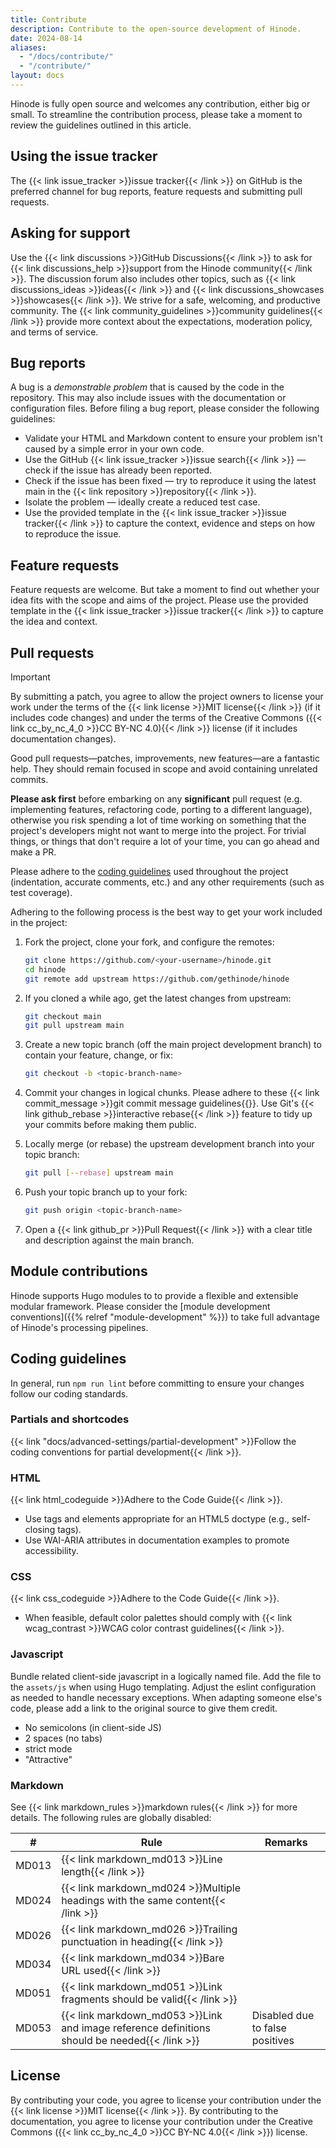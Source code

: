 ```yaml
---
title: Contribute
description: Contribute to the open-source development of Hinode.
date: 2024-08-14
aliases:
  - "/docs/contribute/"
  - "/contribute/"
layout: docs
---
```


Hinode is fully open source and welcomes any contribution, either big or small. To streamline the contribution process, please take a moment to review the guidelines outlined in this article.

## Using the issue tracker

The {{< link issue_tracker >}}issue tracker{{< /link >}} on GitHub is the preferred channel for bug reports, feature requests and submitting pull requests.

## Asking for support

Use the {{< link discussions >}}GitHub Discussions{{< /link >}} to ask for {{< link discussions_help >}}support from the Hinode community{{< /link >}}. The discussion forum also includes other topics, such as {{< link discussions_ideas >}}ideas{{< /link >}} and {{< link discussions_showcases >}}showcases{{< /link >}}. We strive for a safe, welcoming, and productive community. The {{< link community_guidelines >}}community guidelines{{< /link >}} provide more context about the expectations, moderation policy, and terms of service.

## Bug reports

A bug is a *demonstrable problem* that is caused by the code in the repository. This may also include issues with the documentation or configuration files. Before filing a bug report, please consider the following guidelines:

- Validate your HTML and Markdown content to ensure your problem isn't caused by a simple error in your own code.
- Use the GitHub {{< link issue_tracker >}}issue search{{< /link >}} — check if the issue has already been reported.
- Check if the issue has been fixed — try to reproduce it using the latest main in the {{< link repository >}}repository{{< /link >}}.
- Isolate the problem — ideally create a reduced test case.
- Use the provided template in the {{< link issue_tracker >}}issue tracker{{< /link >}} to capture the context, evidence and steps on how to reproduce the issue.

## Feature requests

Feature requests are welcome. But take a moment to find out whether your idea fits with the scope and aims of the project. Please use the provided template in the {{< link issue_tracker >}}issue tracker{{< /link >}} to capture the idea and context.

## Pull requests

> [!IMPORTANT]
> By submitting a patch, you agree to allow the project owners to license your work under the terms of the {{< link license >}}MIT license{{< /link >}} (if it includes code changes) and under the terms of the Creative Commons ({{< link cc_by_nc_4_0 >}}CC BY-NC 4.0){{< /link >}} license (if it includes documentation changes).

Good pull requests—patches, improvements, new features—are a fantastic help. They should remain focused in scope and avoid containing unrelated commits.

**Please ask first** before embarking on any **significant** pull request (e.g. implementing features, refactoring code, porting to a different language), otherwise you risk spending a lot of time working on something that the project's developers might not want to merge into the project. For trivial things, or things that don't require a lot of your time, you can go ahead and make a PR.

Please adhere to the [coding guidelines](#coding-guidelines) used throughout the project (indentation, accurate comments, etc.) and any other requirements (such as test coverage).

Adhering to the following process is the best way to get your work included in the project:

1. Fork the project, clone your fork, and configure the remotes:

    ```bash
    git clone https://github.com/<your-username>/hinode.git
    cd hinode
    git remote add upstream https://github.com/gethinode/hinode
    ```

1. If you cloned a while ago, get the latest changes from upstream:

    ```bash
    git checkout main
    git pull upstream main
    ```

1. Create a new topic branch (off the main project development branch) to contain your feature, change, or fix:

    ```bash
    git checkout -b <topic-branch-name>
    ```

1. Commit your changes in logical chunks. Please adhere to these {{< link commit_message >}}git commit message guidelines{{</link >}}. Use Git's {{< link github_rebase >}}interactive rebase{{< /link >}} feature to tidy up your commits before making them public.

1. Locally merge (or rebase) the upstream development branch into your topic branch:

    ```bash
    git pull [--rebase] upstream main
    ```

1. Push your topic branch up to your fork:

    ```bash
    git push origin <topic-branch-name>
    ```

1. Open a {{< link github_pr >}}Pull Request{{< /link >}} with a clear title and description against the main branch.

## Module contributions

Hinode supports Hugo modules to to provide a flexible and extensible modular framework. Please consider the [module development conventions]({{% relref "module-development" %}}) to take full advantage of Hinode's processing pipelines.

## Coding guidelines

In general, run `npm run lint` before committing to ensure your changes follow our coding standards.

### Partials and shortcodes

{{< link "docs/advanced-settings/partial-development" >}}Follow the coding conventions for partial development{{< /link >}}.

### HTML

{{< link html_codeguide >}}Adhere to the Code Guide{{< /link >}}.

- Use tags and elements appropriate for an HTML5 doctype (e.g., self-closing tags).
- Use WAI-ARIA attributes in documentation examples to promote accessibility.

### CSS

{{< link css_codeguide >}}Adhere to the Code Guide{{< /link >}}.

- When feasible, default color palettes should comply with {{< link wcag_contrast >}}WCAG color contrast guidelines{{< /link >}}.

### Javascript

Bundle related client-side javascript in a logically named file. Add the file to the `assets/js` when using Hugo templating. Adjust the eslint configuration as needed to handle necessary exceptions. When adapting someone else's code, please add a link to the original source to give them credit.

- No semicolons (in client-side JS)
- 2 spaces (no tabs)
- strict mode
- "Attractive"

### Markdown

See {{< link markdown_rules >}}markdown rules{{< /link >}} for more details. The following rules are globally disabled:

<!-- markdownlint-disable MD037 MD058 -->
| #     | Rule | Remarks |
|-------|---------------------------------------------------------------------------------------------------|---------------------------------|
| MD013 | {{< link markdown_md013 >}}Line length{{< /link >}}                                           | |
| MD024 | {{< link markdown_md024 >}}Multiple headings with the same content{{< /link >}}               | |
| MD026 | {{< link markdown_md026 >}}Trailing punctuation in heading{{< /link >}}                       | |
| MD034 | {{< link markdown_md034 >}}Bare URL used{{< /link >}}                                         | |
| MD051 | {{< link markdown_md051 >}}Link fragments should be valid{{< /link >}}                        | |
| MD053 | {{< link markdown_md053 >}}Link and image reference definitions should be needed{{< /link >}} | Disabled due to false positives |
<!-- markdownlint-enable MD037 MD058 -->

## License

By contributing your code, you agree to license your contribution under the {{< link license >}}MIT license{{< /link >}}. By contributing to the documentation, you agree to license your contribution under the Creative Commons ({{< link cc_by_nc_4_0 >}}CC BY-NC 4.0{{< /link >}}) license.
